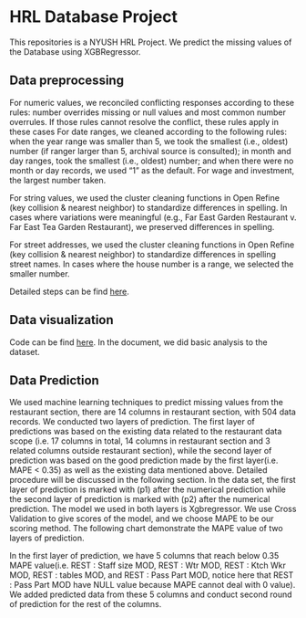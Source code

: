 # HRL Database Project
This repositories is a NYUSH HRL Project. We predict the missing values of the Database using XGBRegressor.
## Data preprocessing
For numeric values, we reconciled conflicting responses according to these rules: number overrides missing or null values and most common number overrules. If those rules cannot resolve the conflict, these rules apply in these cases
For date ranges, we cleaned according to the following rules: when the year range was smaller than 5, we took the smallest (i.e., oldest) number (if ranger larger than 5, archival source is consulted); in month and day ranges, took the smallest (i.e., oldest) number; and when there were no month or day records, we used “1” as the default. 
For wage and investment, the largest number taken.  

For string values, we used the cluster cleaning functions in Open Refine (key collision & nearest neighbor) to standardize differences in spelling. In cases where variations were meaningful (e.g., Far East Garden Restaurant v. Far East Tea Garden Restaurant), we preserved differences in spelling. 

For street addresses, we used the cluster cleaning functions in Open Refine (key collision & nearest neighbor) to standardize differences in spelling street names. In cases where the house number is a range, we selected the smaller number. 

Detailed steps can be find [here](!https://docs.google.com/document/d/1PBgD0DWsrzOnmubfnC92FbGEmAuqilxUOiA4A8xzoag/edit#heading=h.mz4nrr7tzxjw]).
## Data visualization
Code can be find [here](data_visual.ipynb). In the document, we did basic analysis to the dataset.
## Data Prediction
We used machine learning techniques to predict missing values from the restaurant section, there are 14 columns in restaurant section, with 504 data records. We conducted two layers of prediction. The first layer of predictions was based on the existing data related to the restaurant data scope (i.e. 17 columns in total, 14 columns in restaurant section and 3 related columns outside restaurant section), while the second layer of prediction was based on the good prediction made by the first layer(i.e. MAPE < 0.35) as well as the existing data mentioned above. Detailed procedure will be discussed in the following section. In the data set, the first layer of prediction is marked with (p1) after the numerical prediction while the second layer of prediction is marked with (p2) after the numerical prediction. The model we used in both layers is Xgbregressor. We use Cross Validation to give scores of the model, and we choose MAPE to be our scoring method. The following chart demonstrate the MAPE value of two layers of prediction.

In the first layer of prediction, we have 5 columns that reach below 0.35 MAPE value(i.e. REST : Staff size MOD, REST : Wtr MOD, REST : Ktch Wkr MOD, REST : tables MOD, and REST : Pass Part MOD, notice here that REST : Pass Part MOD have NULL value because MAPE cannot deal with 0 value). We added predicted data from these 5 columns and conduct second round of prediction for the rest of the columns. 
